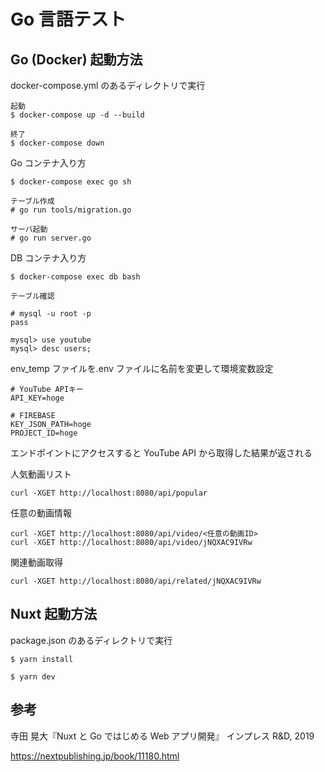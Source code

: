# Go 言語テスト

## Go (Docker) 起動方法

docker-compose.yml のあるディレクトリで実行

```
起動
$ docker-compose up -d --build

終了
$ docker-compose down
```

Go コンテナ入り方

```
$ docker-compose exec go sh

テーブル作成
# go run tools/migration.go

サーバ起動
# go run server.go
```

DB コンテナ入り方

```
$ docker-compose exec db bash

テーブル確認

# mysql -u root -p
pass

mysql> use youtube
mysql> desc users;

```

env_temp ファイルを.env ファイルに名前を変更して環境変数設定

```
# YouTube APIキー
API_KEY=hoge

# FIREBASE
KEY_JSON_PATH=hoge
PROJECT_ID=hoge
```

エンドポイントにアクセスすると YouTube API から取得した結果が返される

人気動画リスト

```
curl -XGET http://localhost:8080/api/popular
```

任意の動画情報

```
curl -XGET http://localhost:8080/api/video/<任意の動画ID>
curl -XGET http://localhost:8080/api/video/jNQXAC9IVRw
```

関連動画取得

```
curl -XGET http://localhost:8080/api/related/jNQXAC9IVRw
```

## Nuxt 起動方法

package.json のあるディレクトリで実行

```
$ yarn install

$ yarn dev
```

## 参考

寺田 晃大『Nuxt と Go ではじめる Web アプリ開発』 インプレス R&D, 2019

https://nextpublishing.jp/book/11180.html
